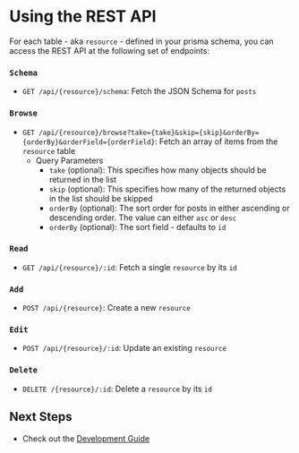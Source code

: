 # Using the REST API

For each table - aka `resource` - defined in your prisma schema, you can access the REST API at the following set of endpoints:

### `Schema` 
- `GET /api/{resource}/schema`: Fetch the JSON Schema for `posts` 

### `Browse`
- `GET /api/{resource}/browse?take={take}&skip={skip}&orderBy={orderBy}&orderField={orderField}`: Fetch an array of items from the `resource` table
  - Query Parameters  
    - `take` (optional): This specifies how many objects should be returned in the list
    - `skip` (optional): This specifies how many of the returned objects in the list should be skipped
    - `orderBy` (optional): The sort order for posts in either ascending or descending order. The value can either `asc` or `desc`
    - `orderBy` (optional): The sort field - defaults to `id`

### `Read` 
- `GET /api/{resource}/:id`: Fetch a single `resource` by its `id`

### `Add`

- `POST /api/{resource}`: Create a new `resource`  

### `Edit`

- `POST /api/{resource}/:id`: Update an existing `resource`

### `Delete`

- `DELETE /{resource}/:id`: Delete a `resource` by its `id`

## Next Steps

- Check out the [Development Guide](docs/../3-development.md)
